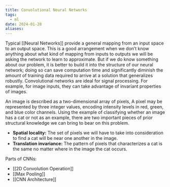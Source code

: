 ```yaml
---
title: Convolutional Neural Networks
tags:
  - ml
date: 2024-01-28
aliases:
---
```

Typical [[Neural Networks]] provide a general mapping from an input space to an output space. This is a good arrangement when we don’t know anything about what kind of mapping from inputs to outputs we will be asking the network to learn to approximate. But if we do know something about our problem, it is better to build it into the structure of our neural network; doing so can save computation time and significantly diminish the amount of training data required to arrive at a solution that generalizes robustly. Convolutional networks are ideal for signal processing. For example, for image inputs, they can take advantage of invariant properties of images.

An image is described as a two-dimensional array of pixels, A pixel may be represented by three integer values, encoding intensity levels in red, green, and blue color channels. Using the example of classifying whether an image has a cat or not as an example, there are two important pieces of prior structural knowledge we can bring to bear on this problem. 

- **Spatial locality:** The set of pixels we will have to take into consideration to find a cat will be near one another in the image.
- **Translation invariance:** The pattern of pixels that characterizes a cat is the same no matter where in the image the cat occurs.

Parts of CNNs:
- [[2D Convolution Operation]]
- [[Max Pooling]]
- [[CNN Architecture]]

